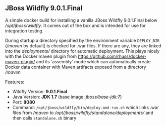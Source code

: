 ## JBoss Wildfly 9.0.1.Final

A simple docker build for installing a vanilla JBoss Wildfly 9.0.1.Final below
*/opt/jboss/wildfly*. It comes out of the box and is intended for use for
integration testing.

During startup a directory specified by the environment variable `DEPLOY_DIR`
(*/maven* by default) is checked for .war files. If there
are any, they are linked into the *deployments/* directory for automatic
deployment. This plays nicely with the Docker maven plugin from
https://github.com/rhuss/docker-maven-plugin/ and its 'assembly' mode which
can automatically create Docker data container with Maven artifacts
exposed from a directory */maven*

Features:

* Wildfly Version: **9.0.1.Final**
* Java Version: **JDK 1.7** (base image: *jboss/base-jdk:7*)
* Port: **8080**
* Command: `/opt/jboss/wildfly/bin/deploy-and-run.sh` which links .war files from */maven* to 
  */opt/jboss/wildfly/standalone/deployments/* and then calls `standalone.sh` binary